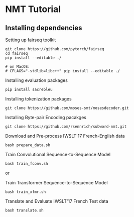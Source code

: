 # NMT Tutorial

## Installing dependencies
Setting up fairseq toolkit
```
git clone https://github.com/pytorch/fairseq
cd fairseq
pip install --editable ./

# on MacOS:
# CFLAGS="-stdlib=libc++" pip install --editable ./
```

Installing evaluation packages
```
pip install sacrebleu
```
Installing tokenization packages
```
git clone https://github.com/moses-smt/mosesdecoder.git
```

Installing Byte-pair Encoding pacakges
```
git clone https://github.com/rsennrich/subword-nmt.git
```

Download and Pre-process IWSLT'17 French-English data
```
bash prepare_data.sh
```

Train Convolutional Sequence-to-Sequence Model
```
bash train_fconv.sh
```
or

Train Transformer Sequence-to-Sequence Model
```
bash train_xfmr.sh
```

Translate and Evaluate IWSLT'17 French Test data
```
bash translate.sh
```

